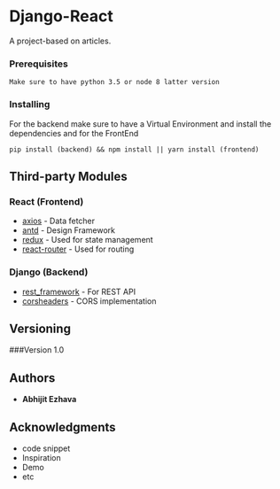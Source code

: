 # Django-React

A project-based on articles.


### Prerequisites

```
Make sure to have python 3.5 or node 8 latter version
```

### Installing

For the backend make sure to have a Virtual Environment and install the dependencies and for the FrontEnd 


```
pip install (backend) && npm install || yarn install (frontend)
```



## Third-party Modules

### React (Frontend)

* [axios](https://www.npmjs.com/package/axios) - Data fetcher
* [antd](https://ant.design/) - Design Framework
* [redux](https://redux.js.org/) - Used for state management
* [react-router](https://www.npmjs.com/package/react-router) - Used for routing

### Django (Backend)

* [rest_framework](https://www.django-rest-framework.org/) - For REST API
* [corsheaders](https://pypi.org/project/django-cors-headers/) - CORS implementation



## Versioning

###Version 1.0

## Authors

* **Abhijit Ezhava**

## Acknowledgments

* code snippet
* Inspiration
* Demo
* etc

